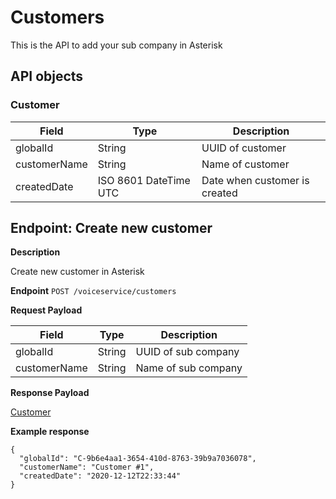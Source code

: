 # Customers
This is the API to add your sub company in Asterisk

## API objects

### Customer

| Field        | Type                  | Description                   |
|--------------|-----------------------|-------------------------------|
| globalId     | String                | UUID of customer              |
| customerName | String                | Name of customer              |
| createdDate  | ISO 8601 DateTime UTC | Date when customer is created |

## Endpoint: Create new customer

**Description**

Create new customer in Asterisk

**Endpoint** `POST /voiceservice/customers`

**Request Payload**

| Field        | Type   | Description         |
|--------------|--------|---------------------|
| globalId     | String | UUID of sub company |
| customerName | String | Name of sub company |

**Response Payload**

[Customer](/api/voiceservice-customers/#customers)

**Example response**

```
{
  "globalId": "C-9b6e4aa1-3654-410d-8763-39b9a7036078",
  "customerName": "Customer #1",
  "createdDate": "2020-12-12T22:33:44"
}
```


